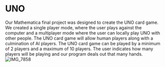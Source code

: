 # UNO
Our Mathematica final project was designed to create the UNO card game. We created a single player mode, where the user plays against the computer and a multiplayer mode where the user can locally play UNO with other people. The UNO card game will allow human players along with a culmination of AI players. The UNO card game can be played by a minimum of 2 players and a maximum of 10 players. The user indicates how many players will be playing and our program deals out that many hands.
![IMG_7858](https://user-images.githubusercontent.com/81315854/221655615-1e58ca71-8291-4852-bb46-7c6f373b5a24.PNG)
